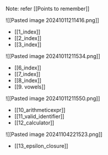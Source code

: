 Note: refer [[Points to remember]]

![[Pasted image 20241011211416.png]]
- [[1_index]]
- [[2_index]]
- [[3_index]]

![[Pasted image 20241011211534.png]]
- [[6_index]]
- [[7_index]]
- [[8_index]]
- [[9. vowels]]

![[Pasted image 20241011211550.png]]
- [[10_arithmeticexpr]]
- [[11_valid_identifier]]
- [[12_calculator]]

![[Pasted image 20241104221523.png]]
- [[13_epsilon_closure]]
